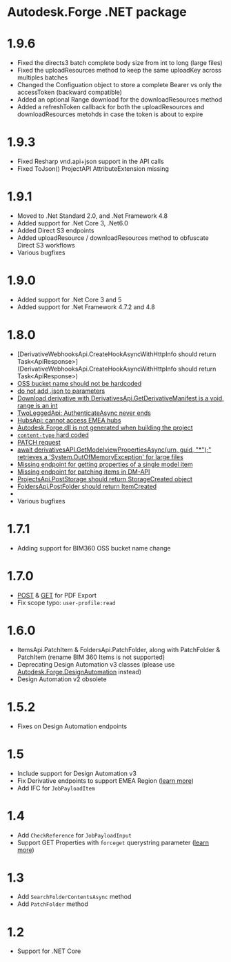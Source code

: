 # Autodesk.Forge .NET package

# 1.9.6
* Fixed the directs3 batch complete body size from int to long (large files)
* Fixed the uploadResources method to keep the same uploadKey across multiples batches
* Changed the Configuation object to store a complete Bearer vs only the accessToken (backward compatible)
* Added an optional Range download for the downloadResources method
* Added a refreshToken callback for both the uploadResources and downloadResources metohds in case the token is about to expire

# 1.9.3
* Fixed Resharp vnd.api+json support in the API calls
* Fixed ToJson() ProjectAPI AttributeExtension missing

# 1.9.1
* Moved to .Net Standard 2.0, and .Net Framework 4.8
* Added support for .Net Core 3, .Net6.0
* Added Direct S3 endpoints
* Added uploadResource / downloadResources method to obfuscate Direct S3 workflows
* Various bugfixes

# 1.9.0
* Added support for .Net Core 3 and 5
* Added support for .Net Framework 4.7.2 and 4.8

# 1.8.0
* [DerivativeWebhooksApi.CreateHookAsyncWithHttpInfo should return Task<ApiResponse<dynamic>>](DerivativeWebhooksApi.CreateHookAsyncWithHttpInfo should return Task<ApiResponse<dynamic>>)
* [OSS bucket name should not be hardcoded](https://github.com/Autodesk-Forge/forge-api-dotnet-client/issues/74)
* [do not add .json to parameters](https://github.com/Autodesk-Forge/forge-api-dotnet-client/issues/73)
* [Download derivative with DerivativesApi.GetDerivativeManifest is a void, range is an int](https://github.com/Autodesk-Forge/forge-api-dotnet-client/issues/71)
* [TwoLeggedApi: AuthenticateAsync never ends](https://github.com/Autodesk-Forge/forge-api-dotnet-client/issues/70)
* [HubsApi: cannot access EMEA hubs](https://github.com/Autodesk-Forge/forge-api-dotnet-client/issues/69)
* [Autodesk.Forge.dll is not generated when building the project](https://github.com/Autodesk-Forge/forge-api-dotnet-client/issues/65)
* [`content-type` hard coded](https://github.com/Autodesk-Forge/forge-api-dotnet-client/issues/62)
* [PATCH request](https://github.com/Autodesk-Forge/forge-api-dotnet-client/issues/50)
* [await derivativesAPI.GetModelviewPropertiesAsync(urn, guid, "*");" retrieves a 'System.OutOfMemoryException' for large files](https://github.com/Autodesk-Forge/forge-api-dotnet-client/issues/13)
* [Missing endpoint for getting properties of a single model item](https://github.com/Autodesk-Forge/forge-api-dotnet-client/issues/22)
* [Missing endpoint for patching items in DM-API](https://github.com/Autodesk-Forge/forge-api-dotnet-client/issues/38)
* [ProjectsApi.PostStorage should return StorageCreated object](https://github.com/Autodesk-Forge/forge-api-dotnet-client/issues/42)
* [FoldersApi.PostFolder should return ItemCreated ](https://github.com/Autodesk-Forge/forge-api-dotnet-client/issues/41)
* []()
* Various bugfixes

# 1.7.1
* Adding support for BIM360 OSS bucket name change

# 1.7.0
* [POST](https://forge.autodesk.com/en/docs/bim360/v1/reference/http/document-management-projects-project_id-versions-version_id-exports-POST/) & [GET](https://forge.autodesk.com/en/docs/bim360/v1/reference/http/document-management-projects-project_id-versions-version_id-exports-export_id-GET/) for PDF Export
* Fix scope typo: `user-profile:read`

# 1.6.0
* ItemsApi.PatchItem & FoldersApi.PatchFolder, along with PatchFolder & PatchItem (rename BIM 360 Items is not supported)
* Deprecating Design Automation v3 classes (please use [Autodesk.Forge.DesignAutomation](https://www.nuget.org/packages/Autodesk.Forge.DesignAutomation) instead)
* Design Automation v2 obsolete

# 1.5.2
* Fixes on Design Automation endpoints

# 1.5
* Include support for Design Automation v3
* Fix Derivative endpoints to support EMEA Region ([learn more](https://forge.autodesk.com/blog/bim-360-docs-api-changes-access-data-european-data-center))
* Add IFC for `JobPayloadItem`

# 1.4 
* Add `CheckReference` for `JobPayloadInput`
* Support GET Properties with `forceget` querystring parameter ([learn more](https://forge.autodesk.com/blog/faster-get-hierarchy-api-and-how-solve-error-413))

# 1.3
* Add `SearchFolderContentsAsync` method
* Add `PatchFolder` method

# 1.2 
* Support for .NET Core
